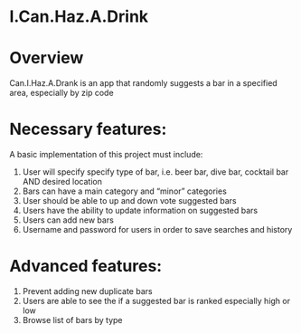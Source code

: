 # I.Can.Haz.A.Drink

# Overview

Can.I.Haz.A.Drank is an app that randomly suggests a bar in a specified area, especially by zip code

# Necessary features:

A basic implementation of this project must include:

1. User will specify specify type of bar, i.e. beer bar, dive bar, cocktail bar AND desired location
2. Bars can have a main category and “minor” categories
3. User should be able to up and down vote suggested bars
4. Users have the ability to update information on suggested bars 
5. Users can add new bars
6. Username and password for users in order to save searches and history

# Advanced features:
1. Prevent adding new duplicate bars
2. Users are able to see the if a suggested bar is ranked especially high or low
3. Browse list of bars by type
 
